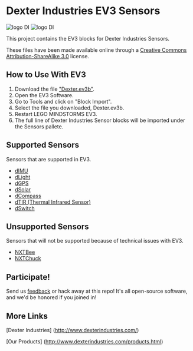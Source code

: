 Dexter Industries EV3 Sensors
=====
![logo DI](https://github.com/DexterInd/EV3_Dexter_Industries_Sensors/raw/master/Dev%20Tools/DILogo-125.jpg "Dexter Industries Logo")
![logo DI](https://github.com/DexterInd/EV3_Dexter_Industries_Sensors/raw/master/Dev%20Tools/ev3_logo.png "Dexter Industries Logo")

This project contains the EV3 blocks for Dexter Industries Sensors.

These files have been made available online through a [Creative Commons Attribution-ShareAlike 3.0](http://creativecommons.org/licenses/by-sa/3.0/) license.

## How to Use With EV3

1.  Download the file ["Dexter.ev3b"](https://github.com/DexterInd/EV3_Dexter_Industries_Sensors/raw/master/Dexter.ev3b).
2.  Open the EV3 Software.
3.  Go to Tools and click on "Block Import".
4.  Select the file you downloaded, Dexter.ev3b.
5.  Restart LEGO MINDSTORMS EV3.
6.  The full line of Dexter Industries Sensor blocks will be imported under the Sensors pallete.

## Supported Sensors
Sensors that are supported in EV3.
* [dIMU](http://www.dexterindustries.com/dIMU.html)
* [dLight](http://www.dexterindustries.com/dLight.html)
* [dGPS](http://www.dexterindustries.com/dGPS.html)
* [dSolar](http://www.dexterindustries.com/Products-dSolar.html)
* [dCompass](http://www.dexterindustries.com/dCompass.html)
* [dTIR (Thermal Infrared Sensor)](http://www.dexterindustries.com/TIR_Sensor.html)
* [dSwitch](http://www.dexterindustries.com/Products-dSwitch.html)

## Unsupported Sensors
Sensors that will not be supported because of technical issues with EV3.
* [NXTBee](http://www.dexterindustries.com/NXTBee.html)
* [NXTChuck](http://www.dexterindustries.com/NXTChuck.html)

## Participate!
Send us [feedback](http://www.dexterindustries.com/contact.html) or hack away at this repo!  It's all open-source software, and we'd be honored if you joined in!

## More Links

[Dexter Industries] (http://www.dexterindustries.com/)

[Our Products] (http://www.dexterindustries.com/products.html)
